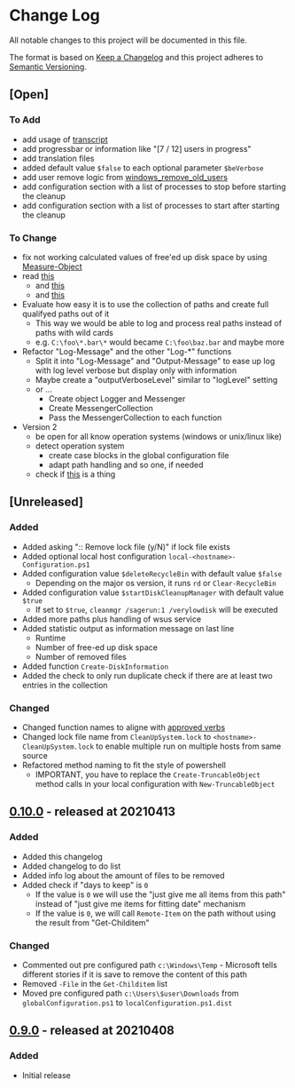 # Change Log

All notable changes to this project will be documented in this file.

The format is based on [Keep a Changelog](http://keepachangelog.com/)
and this project adheres to [Semantic Versioning](http://semver.org/).

## [Open]

### To Add

* add usage of [transcript](https://www.tutorialspoint.com/how-to-use-a-transcript-in-powershell)
* add progressbar or information like "[7 / 12] users in progress"
* add translation files
* added default value `$false` to each optional parameter `$beVerbose`
* add user remove logic from [windows_remove_old_users](https://github.com/stevleibelt/windows_remove_old_users)
* add configuration section with a list of processes to stop before starting the cleanup
* add configuration section with a list of processes to start after starting the cleanup

### To Change

* fix not working calculated values of free'ed up disk space by using [Measure-Object](http://woshub.com/powershell-get-folder-sizes/)
* read [this](https://docs.microsoft.com/en-us/powershell/scripting/learn/deep-dives/everything-about-arrays?view=powershell-7.1)
    * and [this](https://powershellexplained.com/2017-05-27-Powershell-module-building-basics/)
    * and [this](https://docs.microsoft.com/en-us/powershell/scripting/developer/module/how-to-write-a-powershell-script-module?view=powershell-7.1)
* Evaluate how easy it is to use the collection of paths and create full qualifyed paths out of it
    * This way we would be able to log and process real paths instead of paths with wild cards
    * e.g. `C:\foo\*.bar\*` would became `C:\foo\baz.bar` and maybe more
* Refactor "Log-Message" and the other "Log-*" functions
    * Split it into "Log-Message" and "Output-Message" to ease up log with log level verbose but display only with information
    * Maybe create a "outputVerboseLevel" similar to "logLevel" setting
    * or ...
        * Create object Logger and Messenger
        * Create MessengerCollection
        * Pass the MessengerCollection to each function
* Version 2
    * be open for all know operation systems (windows or unix/linux like)
    * detect operation system
        * create case blocks in the global configuration file
        * adapt path handling and so one, if needed
    * check if [this](http://woshub.com/how-to-clean-up-system-volume-information-folder/) is a thing

## [Unreleased]

### Added

* Added asking ":: Remove lock file (y/N)" if lock file exists
* Added optional local host configuration `local-<hostname>-Configuration.ps1`
* Added configuration value `$deleteRecycleBin` with default value `$false`
    * Depending on the major os version, it runs `rd` or `Clear-RecycleBin`
* Added configuration value `$startDiskCleanupManager` with default value `$true`
    * If set to `$true`, `cleanmgr /sagerun:1 /verylowdisk` will be executed
* Added more paths plus handling of wsus service
* Added statistic output as information message on last line
    * Runtime
    * Number of free-ed up disk space
    * Number of removed files
* Added function `Create-DiskInformation`
* Added the check to only run duplicate check if there are at least two entries in the collection

### Changed

* Changed function names to aligne with [approved verbs](https://docs.microsoft.com/de-de/powershell/scripting/developer/cmdlet/approved-verbs-for-windows-powershell-commands?view=powershell-7.1)
* Changed lock file name from `CleanUpSystem.lock` to `<hostname>-CleanUpSystem.lock` to enable multiple run on multiple hosts from same source
* Refactored method naming to fit the style of powershell
    * IMPORTANT, you have to replace the `Create-TruncableObject` method calls in your local configuration with `New-TruncableObject`

## [0.10.0](https://github.com/bazzline/tatortreiniger/tree/0.10.0) - released at 20210413

### Added

* Added this changelog
* Added changelog to do list
* Added info log about the amount of files to be removed
* Added check if "days to keep" is `0`
    * If the value is `0` we will use the "just give me all items from this path" instead of "just give me items for fitting date" mechanism
    * If the value is `0`, we will call `Remote-Item` on the path without using the result from "Get-Childitem"

### Changed

* Commented out pre configured path `c:\Windows\Temp` - Microsoft tells different stories if it is save to remove the content of this path
* Removed `-File` in the `Get-Childitem` list
* Moved pre configured path `c:\Users\$user\Downloads` from `globalConfiguration.ps1` to `localConfiguration.ps1.dist`

## [0.9.0](https://github.com/bazzline/tatortreiniger/tree/0.9.0) - released at 20210408

### Added

* Initial release
